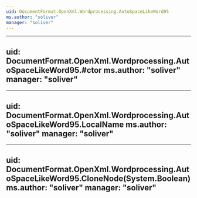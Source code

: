 ```yaml
---
uid: DocumentFormat.OpenXml.Wordprocessing.AutoSpaceLikeWord95
ms.author: "soliver"
manager: "soliver"
---
```


---
uid: DocumentFormat.OpenXml.Wordprocessing.AutoSpaceLikeWord95.#ctor
ms.author: "soliver"
manager: "soliver"
---

---
uid: DocumentFormat.OpenXml.Wordprocessing.AutoSpaceLikeWord95.LocalName
ms.author: "soliver"
manager: "soliver"
---

---
uid: DocumentFormat.OpenXml.Wordprocessing.AutoSpaceLikeWord95.CloneNode(System.Boolean)
ms.author: "soliver"
manager: "soliver"
---
